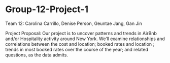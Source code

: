 # Group-12-Project-1
Team 12: Carolina Carrillo, Denise Person, Geuntae Jang, Gan Jin

Project Proposal: Our project is to uncover patterns and trends in AirBnb and/or Hospitality activity around New York. We’ll examine relationships and correlations between the cost and location; booked rates and location ; trends in most booked rates over the course of the year; and related questions, as the data admits. 
